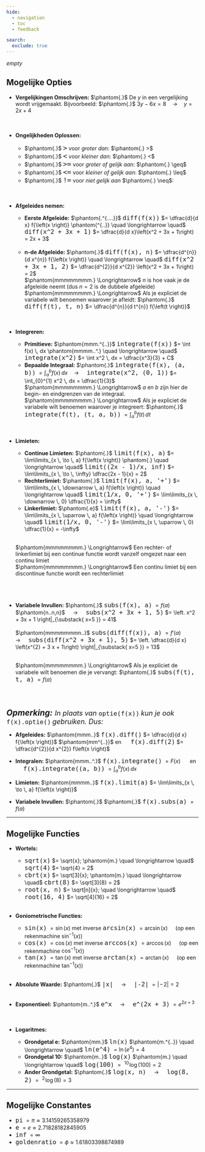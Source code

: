 ```yaml
---
hide:
  - navigation
  - toc
  - feedback

search:
  exclude: true
---
```


*empty*

## Mogelijke Opties
- **Vergelijkingen Omschrijven:** $\phantom{.}$ De $y$ in een vergelijking wordt vrijgemaakt. Bijvoorbeeld: $\phantom{.}$ $3y - 6x = 8 \quad \longrightarrow \quad y = 2x + 4$<br><br><br>

- **Ongelijkheden Oplossen:** 
    + $\phantom{.}$ <span style="font-size: 21px;">`>`</span> voor *groter dan*: $\phantom{.} >$
    + $\phantom{.}$ <span style="font-size: 21px;">`<`</span> voor *kleiner dan*: $\phantom{.} <$
    + $\phantom{.}$ <span style="font-size: 21px;">`>=`</span> voor *groter of gelijk aan*: $\phantom{.} \geq$
    + $\phantom{.}$ <span style="font-size: 21px;">`<=`</span> voor *kleiner of gelijk aan*: $\phantom{.} \leq$
    + $\phantom{.}$ <span style="font-size: 21px;">`!=`</span> voor *niet gelijk aan* $\phantom{.} \neq$: <br><br><br>

- **Afgeleides nemen:** 
    + **Eerste Afgeleide:** $\phantom{.^{....}}$ <span style="font-size: 19px;">`diff(f(x))`</span> $= \dfrac{d}{d x} f{\left(x \right)} \phantom{^{..}} \quad \longrightarrow \quad$ <span style="font-size: 19px;">`diff(x^2 + 3x + 1)`</span> $= \dfrac{d}{d x}\left(x^2 + 3x + 1\right) = 2x + 3$ <br><br>
    + **n-de Afgeleide:** $\phantom{.}$ <span style="font-size: 19px;">`diff(f(x), n)`</span> $= \dfrac{d^{n}}{d x^{n}} f{\left(x \right)} \quad \longrightarrow \quad$ <span style="font-size: 19px;">`diff(x^2 + 3x + 1, 2)`</span> $= \dfrac{d^{2}}{d x^{2}} \left(x^2 + 3x + 1\right) = 2$ <br> $\phantom{mmmmmmmm.} \Longrightarrow$ $n$ is hoe vaak je de afgeleide neemt (dus $n=2$ is de dubbele afgeleide)<br> $\phantom{mmmmmmmm.} \Longrightarrow$ Als je expliciet de variabele wilt benoemen waarover je afleidt: $\phantom{.}$ <span style="font-size: 19px;">`diff(f(t), t, n)`</span> $= \dfrac{d^{n}}{d t^{n}} f{\left(t \right)}$ <br><br><br>

- **Integreren:** 
    + **Primitieve:** $\phantom{mmm.^{..}}$  <span style="font-size: 19px;">`integrate(f(x))`</span> $= \int f(x) \, dx \phantom{mmmm..^.} \quad \longrightarrow \quad$ <span style="font-size: 19px;">`integrate(x^2)`</span> $= \int x^2 \, dx = \dfrac{x^3}{3} + C$ 
    + **Bepaalde Integraal:** $\phantom{.}$ <span style="font-size: 19px;">`integrate(f(x), (a, b))`</span> $= \int_{a}^{b} f(x) \, dx \quad \longrightarrow \quad$ <span style="font-size: 19px;">`integrate(x^2, (0, 1))`</span> $= \int_{0}^{1} x^2 \, dx = \dfrac{1}{3}$ <br> $\phantom{mmmmmmmm.} \Longrightarrow$ $a$ en $b$ zijn hier de begin- en eindgrenzen van de integraal. <br> $\phantom{mmmmmmmm.} \Longrightarrow$ Als je expliciet de variabele wilt benoemen waarover je integreert: $\phantom{.}$ <span style="font-size: 19px;">`integrate(f(t), (t, a, b))`</span> $= \int_{a}^{b} f(t) \, dt$<br><br><br>

- **Limieten:** 
    + **Continue Limieten:** $\phantom{.}$ <span style="font-size: 19px;">`limit(f(x), a)`</span> $= \lim\limits_{x \, \to \, a} f{\left(x \right)} \phantom{.} \quad \longrightarrow \quad$ <span style="font-size: 19px;">`limit((2x - 1)/x, inf)`</span> $= \lim\limits_{x \, \to \, \infty} \dfrac{2x - 1}{x} = 2$ <br>
    + **Rechterlimiet:** $\phantom{.}$ <span style="font-size: 19px;">`limit(f(x), a, '+')`</span> $= \lim\limits_{x \, \downarrow \, a} f{\left(x \right)} \quad \longrightarrow \quad$ <span style="font-size: 19px;">`limit(1/x, 0, '+')`</span> $= \lim\limits_{x \, \downarrow \, 0} \dfrac{1}{x} = \infty$ <br>
    + **Linkerlimiet:** $\phantom{.e}$ <span style="font-size: 19px;">`limit(f(x), a, '-')`</span> $= \lim\limits_{x \, \uparrow \, a} f{\left(x \right)} \quad \longrightarrow \quad$ <span style="font-size: 19px;">`limit(1/x, 0, '-')`</span> $= \lim\limits_{x \, \uparrow \, 0} \dfrac{1}{x} = -\infty$ <br><br> 
    
    $\phantom{mmmmmmmm.} \Longrightarrow$ Een rechter- of linkerlimiet bij een continue functie wordt vanzelf omgezet naar een continu limiet <br>
    $\phantom{mmmmmmmm.} \Longrightarrow$ Een continu limiet bij een discontinue functie wordt een rechterlimiet <br><br><br><br>

- **Variabele Invullen:** $\phantom{.}$ <span style="font-size: 19px;">`subs(f(x), a)`</span> $= f(a)$ $\phantom{n..n,n}$ $\quad \longrightarrow \quad$ <span style="font-size: 19px;">`subs(x^2 + 3x + 1, 5)`</span> $= \left. x^2 + 3x + 1 \right|_{\substack{ x=5 }} = 41$ <br><br> $\phantom{mmmmmmmn..}$ <span style="font-size: 19px;">`subs(diff(f(x)), a)`</span> $= f'(a)$ $\quad \longrightarrow \quad$ <span style="font-size: 19px;">`subs(diff(x^2 + 3x + 1), 5)`</span> $= \left. \dfrac{d}{d x} \left(x^{2} + 3 x + 1\right) \right|_{\substack{ x=5 }} = 13$ <br><br>

    $\phantom{mmmmmmmm.} \Longrightarrow$ Als je expliciet de variabele wilt benoemen die je vervangt: $\phantom{.}$ <span style="font-size: 19px;">`subs(f(t), t, a)`</span> $= f(a)$<br><br><br><br>

*<span style="font-size: 21px;"><strong>Opmerking:</strong> </span> <span style="font-size: 18px;">In plaats van </span>* <span style="font-size: 19px;">`optie(f(x))`</span> *<span style="font-size: 18px;">kun je ook</span>* <span style="font-size: 19px;">`f(x).optie()`</span> *<span style="font-size: 18px;">gebruiken. Dus:</span>*

- **Afgeleides:** $\phantom{mmm..}$ <span style="font-size: 19px;">`f(x).diff()`</span> $= \dfrac{d}{d x} f{\left(x \right)}$ $\phantom{mm^{..}}$ en $\quad$ <span style="font-size: 19px;">`f(x).diff(2)`</span> $= \dfrac{d^{2}}{d x^{2}} f\left(x \right)$

- **Integralen:** $\phantom{mmm..^.}$ <span style="font-size: 19px;">`f(x).integrate()`</span> $= F(x)$ $\quad$ en $\quad$ <span style="font-size: 19px;">`f(x).integrate((a, b))`</span> $= \int_{a}^{b} f(x) \, dx$

- **Limieten:** $\phantom{mmmm..}$ <span style="font-size: 19px;">`f(x).limit(a)`</span> $= \lim\limits_{x \, \to \, a} f{\left(x \right)}$

- **Variabele Invullen:** $\phantom{.}$ $\phantom{.}$ <span style="font-size: 19px;">`f(x).subs(a)`</span> $= f(a)$

****

## Mogelijke Functies

- **Wortels:**
    + <span style="font-size: 19px;">`sqrt(x)`</span> $= \sqrt{x}; \phantom{m.} \quad \longrightarrow \quad$ <span style="font-size: 19px;">`sqrt(4)`</span> $= \sqrt{4} = 2$
    + <span style="font-size: 19px;">`cbrt(x)`</span> $= \sqrt[3]{x}; \phantom{m.} \quad \longrightarrow \quad$ <span style="font-size: 19px;">`cbrt(8)`</span> $= \sqrt[3]{8} = 2$
    + <span style="font-size: 19px;">`root(x, n)`</span> $= \sqrt[n]{x}; \quad \longrightarrow \quad$ <span style="font-size: 19px;">`root(16, 4)`</span> $= \sqrt[4]{16} = 2$ <br><br>

- **Goniometrische Functies:**
    + <span style="font-size: 19px;">`sin(x)`</span> $= \sin(x)$ met inverse <span style="font-size: 19px;">`arcsin(x)`</span> $= \arcsin(x) \quad$ (op een rekenmachine $\sin^{-1}(x)$)
    + <span style="font-size: 19px;">`cos(x)`</span> $= \cos(x)$ met inverse <span style="font-size: 19px;">`arccos(x)`</span> $= \arccos(x) \quad$ (op een rekenmachine $\cos^{-1}(x)$)
    + <span style="font-size: 19px;">`tan(x)`</span> $= \tan(x)$ met inverse <span style="font-size: 19px;">`arctan(x)`</span> $= \arctan(x) \quad$ (op een rekenmachine $\tan^{-1}(x)$) <br><br>

- **Absolute Waarde:** $\phantom{.}$ <span style="font-size: 19px;">`|x|`</span> $\quad \longrightarrow \quad$ <span style="font-size: 19px;">`|-2|`</span> $= |\! - \! 2| = 2$ $\quad$ <br><br>

- **Exponentieel:** $\phantom{m..^.}$ <span style="font-size: 19px;">`e^x`</span> $\quad \longrightarrow \quad$ <span style="font-size: 19px;">`e^(2x + 3)`</span> $= e^{2x + 3}$  $\quad$ <br><br>

- **Logaritmes:** 
    + **Grondgetal e:** $\phantom{mm.}$ <span style="font-size: 19px;">`ln(x)`</span> $\phantom{m.^{..}} \quad \longrightarrow \quad$ <span style="font-size: 19px;">`ln(e^4)`</span> $= \ln(e^4) = 4$
    + **Grondgetal 10:** $\phantom{m..}$ <span style="font-size: 19px;">`log(x)`</span> $\phantom{m.} \quad \longrightarrow \quad$ <span style="font-size: 19px;">`log(100)`</span> $= \ ^{10} \! \log(100) = 2$
    + **Ander Grondgetal:** $\phantom{.}$ <span style="font-size: 19px;">`log(x, n)`</span> $\quad \longrightarrow \quad$ <span style="font-size: 19px;">`log(8, 2)`</span> $= \ ^{2} \! \log(8) = 3$

****

## Mogelijke Constantes
- <span style="font-size: 19px;">`pi`</span> $= \pi \approx 3.14159265358979$
- <span style="font-size: 19px;">`e`</span> $= e \approx 2.71828182845905$
- <span style="font-size: 19px;">`inf`</span> $= \infty$
- <span style="font-size: 19px;">`goldenratio`</span> $= \phi \approx 1.61803398874989$
